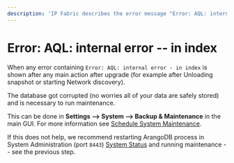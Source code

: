 ```yaml
---
description: 'IP Fabric describes the error message "Error: AQL: internal error - in index that may occur" and how to fix it.'
---
```


# Error: AQL: internal error -- in index

When any error containing `Error: AQL: internal error - in index` is
shown after any main action after upgrade (for example after Unloading
snapshot or starting Network discovery).

The database got corrupted (no worries all of your data are safely
stored) and is necessary to run maintenance.

This can be done in **Settings --> System --> Backup & Maintenance** in the main GUI.
For more information see [Schedule System Maintenance](../../../../settings/system/Backup_and_Maintenance/system_maintenance.md).

If this does not help, we recommend restarting ArangoDB process in
System Administration (port `8443`) [System Status](../../../../admin/Administrative_Interface/system_status.md) and
running maintenance -- see the previous step.
